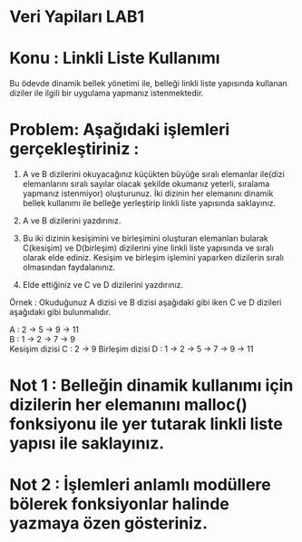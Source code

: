 # Veri Yapiları LAB1

# Konu : Linkli Liste Kullanımı
Bu ödevde dinamik bellek yönetimi ile, belleği linkli liste yapısında kullanan diziler ile ilgili bir uygulama yapmanız istenmektedir.   

# Problem:  Aşağıdaki işlemleri gerçekleştiriniz : 
1. A ve B dizilerini okuyacağınız küçükten büyüğe sıralı elemanlar ile(dizi elemanlarını sıralı sayılar olacak şekilde okumanız yeterli, sıralama yapmanız istenmiyor) oluşturunuz. İki dizinin her elemanını dinamik bellek kullanımı ile belleğe yerleştirip linkli liste yapısında saklayınız.  

2. A ve B dizilerini yazdırınız.  

3. Bu iki dizinin kesişimini ve birleşimini oluşturan elemanları bularak  C(kesişim) ve D(birleşim) dizilerini  yine linkli liste yapısında ve sıralı olarak elde ediniz. Kesişim ve birleşim işlemini yaparken dizilerin sıralı olmasından faydalanınız.  

4. Elde ettiğiniz ve C ve D dizilerini yazdırınız. 
 
 Örnek :  Okuduğunuz A dizisi ve B dizisi aşağıdaki gibi iken C ve D dizileri aşağıdaki gibi bulunmalıdır.  
 
A :  2 -> 5 -> 9 -> 11  
B :  1 -> 2 -> 7 -> 9  
Kesişim dizisi C : 2 -> 9 
Birleşim dizisi D : 1 -> 2 -> 5 -> 7 -> 9 -> 11 


# Not 1 : Belleğin dinamik kullanımı için dizilerin her elemanını malloc() fonksiyonu  ile yer tutarak linkli liste yapısı ile saklayınız.   
# Not 2 : İşlemleri anlamlı modüllere bölerek fonksiyonlar halinde  yazmaya özen gösteriniz.  
